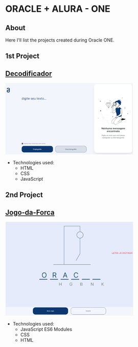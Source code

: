 # ORACLE + ALURA - ONE

About
---

Here I'll list the projects created during Oracle ONE.

1st Project
---

[Decodificador](https://lionelsu.github.io/Challenge-Oracle-ONE/Challenge-01-Decodificador/)
---

<img src="./Challenge-01-Decodificador/assests/Screenshot_18.png" alt="decodificador" width="400"/>

- Technologies used:
  - HTML
  - CSS
  - JavaScript

2nd Project
---

[Jogo-da-Forca](https://lionelsu.github.io/Challenge-Oracle-ONE/Challenge-02-Jogo-da-Forca/)
---

<img src="./Challenge-02-Jogo-da-Forca/assets/Screenshot_13.png" alt="jogo-da-forca" width="400"/>

- Technologies used:
  - JavaScript ES6 Modules
  - CSS
  - HTML